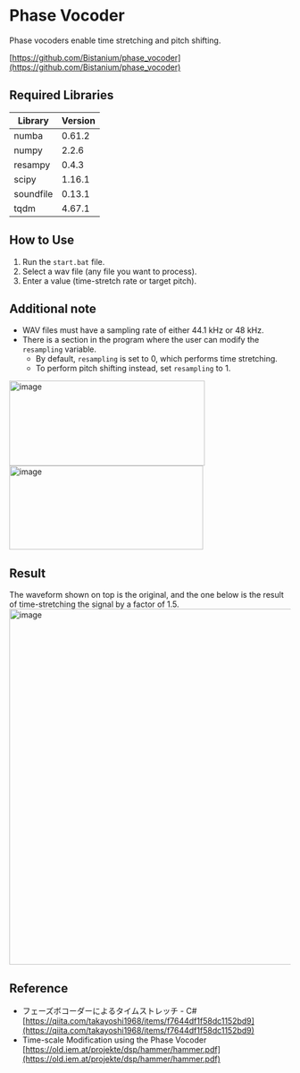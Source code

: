 # Phase Vocoder
Phase vocoders enable time stretching and pitch shifting.

[https://github.com/Bistanium/phase_vocoder](https://github.com/Bistanium/phase_vocoder)

## Required Libraries
| Library   | Version |
|-----------|---------|
| numba     | 0.61.2  |
| numpy     | 2.2.6   |
| resampy   | 0.4.3   |
| scipy     | 1.16.1  |
| soundfile | 0.13.1  |
| tqdm      | 4.67.1  |

## How to Use
1. Run the `start.bat` file.
2. Select a wav file (any file you want to process).
3. Enter a value (time-stretch rate or target pitch).

## Additional note
- WAV files must have a sampling rate of either 44.1 kHz or 48 kHz.
- There is a section in the program where the user can modify the `resampling` variable.  
  - By default, `resampling` is set to 0, which performs time stretching.  
  - To perform pitch shifting instead, set `resampling` to 1.

<img width="350" height="152" alt="image" src="https://github.com/user-attachments/assets/aa58f653-6b8e-4f77-9d55-fbc37e45b137" />
<img width="347" height="150" alt="image" src="https://github.com/user-attachments/assets/b57d4368-34c7-433f-ab8a-cba775095d61" />

## Result
The waveform shown on top is the original, and the one below is the result of time-stretching the signal by a factor of 1.5.
<img width="1741" height="636" alt="image" src="https://github.com/user-attachments/assets/778fccb4-dd45-4f69-8598-844f86ee40ef" />

## Reference
- フェーズボコーダーによるタイムストレッチ - C# [https://qiita.com/takayoshi1968/items/f7644df1f58dc1152bd9](https://qiita.com/takayoshi1968/items/f7644df1f58dc1152bd9)
- Time-scale Modification using the Phase Vocoder [https://old.iem.at/projekte/dsp/hammer/hammer.pdf](https://old.iem.at/projekte/dsp/hammer/hammer.pdf)
